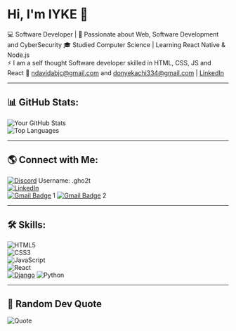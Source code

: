 <!--- - 👋 Hi, I’m @IYKE
- 🪐 I’m interested in Software development and CyberSecurity 
- 🌱 I’m currently learning React Native and Node.js
- 📫 You can reach out to me through my emails: ndavidabjc@gmail.com and donyekachi334@gmail.com
- ⚡ I am a self thought Software developer skilled in HTML, CSS, JS and React
- 👨‍💻 Also learning Ethical Hacking and penetration testing --->

<!---
GHO2TT/GHO2TT is a ✨ special ✨ repository because its `README.md` (this file) appears on your GitHub profile.
You can click the Preview link to take a look at your changes.
--->


# Hi, I'm IYKE 👋  

💻 Software Developer | 🚀 Passionate about Web, Software Development and CyberSecurity 
🎓 Studied Computer Science | Learning React Native & Node.js  
⚡ I am a self thought Software developer skilled in HTML, CSS, JS and React
🔗 ndavidabjc@gmail.com and donyekachi334@gmail.com | [LinkedIn](linkedin.com/in/david-onyekachi-37b928244)  

---

 ## 📊 GitHub Stats:
![Your GitHub Stats](https://github-readme-stats.vercel.app/api?username=your-github-username&show_icons=true&theme=dark)  
![Top Languages](https://github-readme-stats.vercel.app/api/top-langs/?username=your-github-username&layout=compact&theme=dark)  

---

## 🌎 Connect with Me:
[![Discord](https://img.shields.io/badge/Discord-7289DA?style=for-the-badge&logo=discord&logoColor=white)](https://discord.com/) Username: .gho2t  
[![LinkedIn](https://img.shields.io/badge/LinkedIn-0077B5?style=for-the-badge&logo=linkedin&logoColor=white)](linkedin.com/in/david-onyekachi-37b928244)  
[![Gmail Badge](https://img.shields.io/badge/-Gmail-D14836?style=flat-square&logo=Gmail&logoColor=white)](mailto:donyekachi334@gmail.com) 1
[![Gmail Badge](https://img.shields.io/badge/-Gmail-D14836?style=flat-square&logo=Gmail&logoColor=white)](mailto:ndavidabjc@gmail.com) 2



---

## 🛠️ Skills:
![HTML5](https://img.shields.io/badge/HTML5-E34F26?style=for-the-badge&logo=html5&logoColor=white)  
![CSS3](https://img.shields.io/badge/CSS3-1572B6?style=for-the-badge&logo=css3&logoColor=white)  
![JavaScript](https://img.shields.io/badge/JavaScript-F7DF1E?style=for-the-badge&logo=javascript&logoColor=black)  
![React](https://img.shields.io/badge/React-61DAFB?style=for-the-badge&logo=react&logoColor=black)  
[![Django](https://img.shields.io/badge/Django-092E20?style=for-the-badge&logo=django&logoColor=white)](https://www.djangoproject.com/)
![Python](https://img.shields.io/badge/Python-3776AB?style=for-the-badge&logo=python&logoColor=white)  

---

<!-- ![Dev Quote](“Programming isn’t about what you know; it’s about what you can figure out.”
— Chris Pine) -->
## 📝 Random Dev Quote  
![Quote](https://img.shields.io/badge/%E2%80%9CProgramming%20isn’t%20about%20what%20you%20know;%20it’s%20about%20what%20you%20can%20figure%20out.%E2%80%9D-Chris%20Pine-blue?style=flat-square)


<!--## ✨ Random Dev Quote:
![Dev Quote](https://quotes-github-readme.vercel.app/api?type=horizontal&theme=dark)  -->


